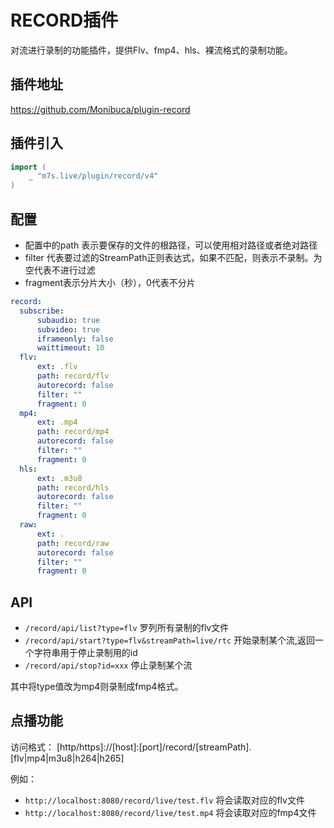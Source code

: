 # RECORD插件

对流进行录制的功能插件，提供Flv、fmp4、hls、裸流格式的录制功能。

## 插件地址

https://github.com/Monibuca/plugin-record

## 插件引入
```go
import (
    _ "m7s.live/plugin/record/v4"
)
```
## 配置

- 配置中的path 表示要保存的文件的根路径，可以使用相对路径或者绝对路径
- filter 代表要过滤的StreamPath正则表达式，如果不匹配，则表示不录制。为空代表不进行过滤
- fragment表示分片大小（秒），0代表不分片

```yaml
record:
  subscribe:
      subaudio: true
      subvideo: true
      iframeonly: false
      waittimeout: 10
  flv:
      ext: .flv
      path: record/flv
      autorecord: false
      filter: ""
      fragment: 0
  mp4:
      ext: .mp4
      path: record/mp4
      autorecord: false
      filter: ""
      fragment: 0
  hls:
      ext: .m3u8
      path: record/hls
      autorecord: false
      filter: ""
      fragment: 0
  raw:
      ext: .
      path: record/raw
      autorecord: false
      filter: ""
      fragment: 0
```

## API

- `/record/api/list?type=flv` 罗列所有录制的flv文件
- `/record/api/start?type=flv&streamPath=live/rtc` 开始录制某个流,返回一个字符串用于停止录制用的id
- `/record/api/stop?id=xxx` 停止录制某个流

其中将type值改为mp4则录制成fmp4格式。
## 点播功能

访问格式：
 [http/https]://[host]:[port]/record/[streamPath].[flv|mp4|m3u8|h264|h265]

例如：
- `http://localhost:8080/record/live/test.flv` 将会读取对应的flv文件
- `http://localhost:8080/record/live/test.mp4` 将会读取对应的fmp4文件


